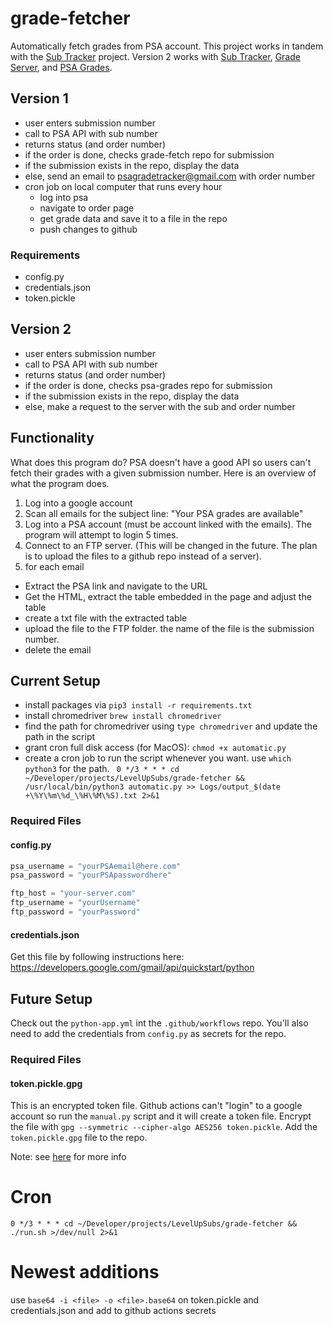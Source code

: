 # grade-fetcher
Automatically fetch grades from PSA account. This project works in tandem with the 
[Sub Tracker](https://github.com/Level-Up-Subs/sub-tracker) project. Version 2 works with 
[Sub Tracker](https://github.com/Level-Up-Subs/sub-tracker), 
[Grade Server](https://github.com/Level-Up-Subs/grade-server),
and [PSA Grades](https://github.com/Level-Up-Subs/psa-grade).

## Version 1
* user enters submission number
* call to PSA API with sub number
* returns status (and order number)
* if the order is done, checks grade-fetch repo for submission
* if the submission exists in the repo, display the data
* else, send an email to psagradetracker@gmail.com with order number
* cron job on local computer that runs every hour
    * log into psa
    * navigate to order page
    * get grade data and save it to a file in the repo
    * push changes to github
    
### Requirements
* config.py
* credentials.json
* token.pickle
    
## Version 2
* user enters submission number
* call to PSA API with sub number
* returns status (and order number)
* if the order is done, checks psa-grades repo for submission
* if the submission exists in the repo, display the data
* else, make a request to the server with the sub and order number



## Functionality
What does this program do? PSA doesn't have a good API so users can't fetch their grades with a given submission number. Here is an overview of what the program does.
1. Log into a google account
2. Scan all emails for the subject line: "Your PSA grades are available"
3. Log into a PSA account (must be account linked with the emails). The program will attempt to login 5 times.
4. Connect to an FTP server. (This will be changed in the future. The plan is to upload the files to a github repo instead of a server).
5. for each email
  * Extract the PSA link and navigate to the URL
  * Get the HTML, extract the table embedded in the page and adjust the table
  * create a txt file with the extracted table
  * upload the file to the FTP folder. the name of the file is the submission number.
  * delete the email

## Current Setup
* install packages via `pip3 install -r requirements.txt`
* install chromedriver `brew install chromedriver`
* find the path for chromedriver using `type chromedriver` and update the path in the script
* grant cron full disk access (for MacOS): `chmod +x automatic.py`
* create a cron job to run the script whenever you want. use `which python3` for the path. ` 0 */3 * * * cd ~/Developer/projects/LevelUpSubs/grade-fetcher && /usr/local/bin/python3 automatic.py >> Logs/output_$(date +\%Y\%m\%d_\%H\%M\%S).txt 2>&1`
### Required Files
#### config.py
```Python
psa_username = "yourPSAemail@here.com"
psa_password = "yourPSApasswordhere"

ftp_host = "your-server.com"
ftp_username = "yourUsername"
ftp_password = "yourPassword"
```
#### credentials.json
Get this file by following instructions here: https://developers.google.com/gmail/api/quickstart/python

## Future Setup
Check out the `python-app.yml` int the `.github/workflows` repo. You'll also need to add the credentials from `config.py` as secrets for the repo.

### Required Files
#### token.pickle.gpg
This is an encrypted token file. Github actions can't "login" to a google account so run the `manual.py` script and it will create a token file. Encrypt the file with `gpg --symmetric --cipher-algo AES256 token.pickle`. Add the `token.pickle.gpg` file to the repo.

Note: see [here](https://docs.github.com/en/actions/security-guides/encrypted-secrets) for more info

# Cron
`0 */3 * * * cd ~/Developer/projects/LevelUpSubs/grade-fetcher && ./run.sh >/dev/null 2>&1`

# Newest additions
use `base64 -i <file> -o <file>.base64` on token.pickle and credentials.json and add to github actions secrets
